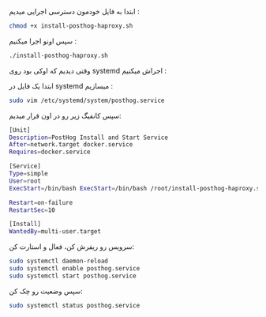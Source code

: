 ابتدا به فایل خودمون دسترسی اجرایی میدیم :
```bash
chmod +x install-posthog-haproxy.sh
```
سپس اونو اجرا میکنیم :
```bash
./install-posthog-haproxy.sh
```


وقتی دیدیم که اوکی بود روی systemd اجراش میکنیم :

ابتدا یک فایل در systemd میسازیم :
```bash
sudo vim /etc/systemd/system/posthog.service
```

سپس کانفیگ زیر رو در اون قرار میدیم:
```bash
[Unit]
Description=PostHog Install and Start Service
After=network.target docker.service
Requires=docker.service

[Service]
Type=simple
User=root
ExecStart=/bin/bash ExecStart=/bin/bash /root/install-posthog-haproxy.sh

Restart=on-failure
RestartSec=10

[Install]
WantedBy=multi-user.target
```
سرویس رو ریفرش کن، فعال و استارت کن:
```bash
sudo systemctl daemon-reload
sudo systemctl enable posthog.service
sudo systemctl start posthog.service
```
سپس وضعیت رو چک کن:
```bash
sudo systemctl status posthog.service
```
